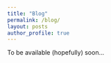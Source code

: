 ```yaml
---
title: "Blog"
permalink: /blog/
layout: posts
author_profile: true
---
```


To be available (hopefully) soon...